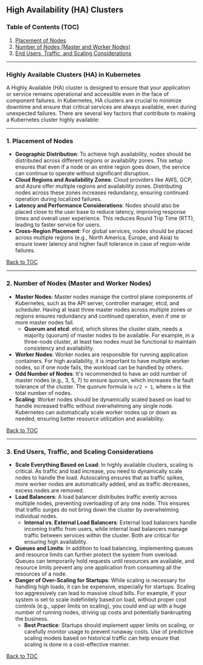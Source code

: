 ## High Availability (HA) Clusters

### **Table of Contents (TOC)**

1. [Placement of Nodes](#1-placement-of-nodes)  
2. [Number of Nodes (Master and Worker Nodes)](#2-number-of-nodes-master-and-worker-nodes)  
3. [End Users, Traffic, and Scaling Considerations](#3-end-users-traffic-and-scaling-considerations)  

---

### **Highly Available Clusters (HA) in Kubernetes**

A Highly Available (HA) cluster is designed to ensure that your application or service remains operational and accessible even in the face of component failures. In Kubernetes, HA clusters are crucial to minimize downtime and ensure that critical services are always available, even during unexpected failures. There are several key factors that contribute to making a Kubernetes cluster highly available:

---

### 1. **Placement of Nodes**  
   - **Geographic Distribution**: To achieve high availability, nodes should be distributed across different regions or availability zones. This setup ensures that even if a node or an entire region goes down, the service can continue to operate without significant disruption.
   - **Cloud Regions and Availability Zones**: Cloud providers like AWS, GCP, and Azure offer multiple regions and availability zones. Distributing nodes across these zones increases redundancy, ensuring continued operation during localized failures.
   - **Latency and Performance Considerations**: Nodes should also be placed close to the user base to reduce latency, improving response times and overall user experience. This reduces Round Trip Time (RTT), leading to faster service for users.
   - **Cross-Region Placement**: For global services, nodes should be placed across multiple regions (e.g., North America, Europe, and Asia) to ensure lower latency and higher fault tolerance in case of region-wide failures.

   [Back to TOC](#table-of-contents-toc)

---

### 2. **Number of Nodes (Master and Worker Nodes)**  
   - **Master Nodes**: Master nodes manage the control plane components of Kubernetes, such as the API server, controller manager, etcd, and scheduler. Having at least three master nodes across multiple zones or regions ensures redundancy and continued operation, even if one or more master nodes fail.
     - **Quorum and etcd**: etcd, which stores the cluster state, needs a majority (quorum) of master nodes to be available. For example, in a three-node cluster, at least two nodes must be functional to maintain consistency and availability.
   - **Worker Nodes**: Worker nodes are responsible for running application containers. For high availability, it is important to have multiple worker nodes, so if one node fails, the workload can be handled by others.
   - **Odd Number of Nodes**: It's recommended to have an odd number of master nodes (e.g., 3, 5, 7) to ensure quorum, which increases the fault tolerance of the cluster. The quorum formula is `n/2 + 1`, where `n` is the total number of nodes.
   - **Scaling**: Worker nodes should be dynamically scaled based on load to handle increased traffic without overwhelming any single node. Kubernetes can automatically scale worker nodes up or down as needed, ensuring better resource utilization and availability.

   [Back to TOC](#table-of-contents-toc)

---

### 3. **End Users, Traffic, and Scaling Considerations**  
   - **Scale Everything Based on Load**: In highly available clusters, scaling is critical. As traffic and load increase, you need to dynamically scale nodes to handle the load. Autoscaling ensures that as traffic spikes, more worker nodes are automatically added, and as traffic decreases, excess nodes are removed.
   - **Load Balancers**: A load balancer distributes traffic evenly across multiple nodes, preventing overloading of any one node. This ensures that traffic surges do not bring down the cluster by overwhelming individual nodes.
     - **Internal vs. External Load Balancers**: External load balancers handle incoming traffic from users, while internal load balancers manage traffic between services within the cluster. Both are critical for ensuring high availability.
   - **Queues and Limits**: In addition to load balancing, implementing queues and resource limits can further protect the system from overload. Queues can temporarily hold requests until resources are available, and resource limits prevent any one application from consuming all the resources of a node.
   - **Danger of Over-Scaling for Startups**: While scaling is necessary for handling high loads, it can be expensive, especially for startups. Scaling too aggressively can lead to massive cloud bills. For example, if your system is set to scale indefinitely based on load, without proper cost controls (e.g., upper limits on scaling), you could end up with a huge number of running nodes, driving up costs and potentially bankrupting the business.
     - **Best Practice**: Startups should implement upper limits on scaling, or carefully monitor usage to prevent runaway costs. Use of predictive scaling models based on historical traffic can help ensure that scaling is done in a cost-effective manner.

   [Back to TOC](#table-of-contents-toc)

